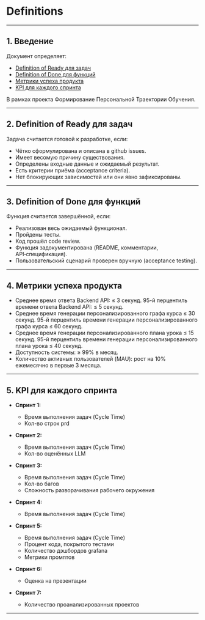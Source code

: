 # Definitions

---

## 1. Введение

Документ определяет:
- [Definition of Ready для задач](#2-definition-of-ready-для-задач)
- [Definition of Done для функций](#3-definition-of-done-для-функций)
- [Метрики успеха продукта](#4-метрики-успеха-продукта)
- [KPI для каждого спринта](#5-kpi-для-каждого-спринта)

В рамках проекта Формирование Персональной Траектории Обучения.

---

## 2. Definition of Ready для задач

Задача считается готовой к разработке, если:

- Чётко сформулирована и описана в github issues.
- Имеет весомую причину существования.
- Определены входные данные и ожидаемый результат.
- Есть критерии приёма (acceptance criteria).
- Нет блокирующих зависимостей или они явно зафиксированы.

---

## 3. Definition of Done для функций

Функция считается завершённой, если:

- Реализован весь ожидаемый функционал.
- Пройдены тесты.
- Код прошёл code review.
- Функция задокументирована (README, комментарии, API‑спецификация).
- Пользовательский сценарий проверен вручную (acceptance testing).

---

## 4. Метрики успеха продукта

- Среднее время ответа Backend API: ≤ 3 секунд. 95-й перцентиль времени ответа Backend API: ≤ 5 секунд.
- Среднее время генерации персонализированного графа курса ≤ 30 секунд. 95-й перцентиль времени генерации персонализированного графа курса ≤ 60 секунд.
- Среднее время генерации персонализированного плана урока ≤ 15 секунд. 95-й перцентиль времени генерации персонализированного плана урока ≤ 40 секунд.
- Доступность системы: ≥ 99% в месяц.
- Количество активных пользователей (MAU): рост на 10% ежемесячно в первые 3 месяца.

---

## 5. KPI для каждого спринта

- **Спринт 1:**
  - Время выполнения задач (Cycle Time)
  - Кол-во строк prd

- **Спринт 2:**
  - Время выполнения задач (Cycle Time)
  - Кол-во оценённых LLM

- **Спринт 3:**
  - Время выполнения задач (Cycle Time)
  - Кол-во багов
  - Сложность разворачивания рабочего окружения

- **Спринт 4:**
  - Время выполнения задач (Cycle Time)

- **Спринт 5:**
  - Время выполнения задач (Cycle Time)
  - Процент кода, покрытого тестами
  - Количество дэшбордов grafana
  - Метрики промптов

- **Спринт 6:**
  - Оценка на презентации

- **Спринт 7:**
  - Количество проанализированных проектов

---
